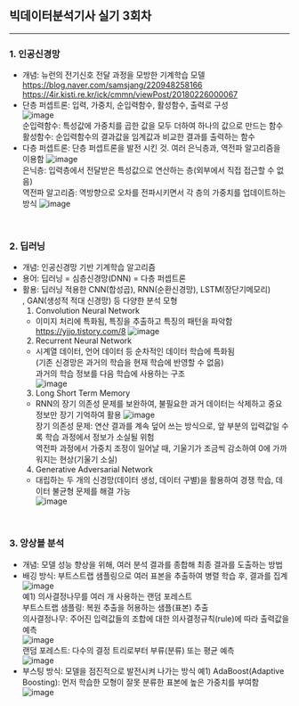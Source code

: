 ## 빅데이터분석기사 실기 3회차

---
### 1. 인공신경망
 - 개념: 뉴런의 전기신호 전달 과정을 모방한 기계학습 모델  
     https://blog.naver.com/samsjang/220948258166
	 https://4ir.kisti.re.kr/ick/cmmn/viewPost/20180226000067
 - 단층 퍼셉트론: 입력, 가중치, 순입력함수, 활성함수, 출력로 구성  
     ![image](https://images.velog.io/images/hyunsuki/post/548cf76e-f7c1-40a2-b64c-d3a244501f60/image.png)  
    순입력함수: 특성값에 가중치를 곱한 값을 모두 더하여 하나의 값으로 만드는 함수
	활성함수: 순입력함수의 결과값을 임계값과 비교한 결과를 출력하는 함수
 - 다층 퍼셉트론: 단층 퍼셉트론을 발전 시킨 것. 여러 은닉층과, 역전파 알고리즘을 이용함
     ![image](https://4ir.kisti.re.kr/file/download/20180226000511)  
    은닉층: 입력층에서 전달받은 특성값으로 연산하는 층(외부에서 직접 접근할 수 없음)  
	  역전파 알고리즘: 역방향으로 오차를 전파시키면서 각 층의 가중치를 업데이트하는 방식
  	 ![image](https://cdn.datamaker.io/datamaker-erp/media/uploads/2020/09/16/image-1_uzw2Se8.png)  
<br>

### 2. 딥러닝
 - 개념: 인공신경망 기반 기계학습 알고리즘
 - 용어: 딥러닝 = 심층신경망(DNN) = 다층 퍼셉트론
 - 활용: 딥러닝 적용한 CNN(합성곱), RNN(순환신경망), LSTM(장단기메모리)  
   , GAN(생성적 적대 신경망) 등 다양한 분석 모형
   1) Convolution Neural Network  
     - 이미지 처리에 특화됨, 특징을 추출하고 특징의 패턴을 파악함  
	  https://yjjo.tistory.com/8
	  ![image](https://miro.medium.com/v2/resize:fit:1040/1*3BRLw4lsANPEfGgimG3YVQ.png)  
   2) Recurrent Neural Network  
     - 시계열 데이터, 언어 데이터 등 순차적인 데이터 학습에 특화됨  
	   (기존 신경망은 과거의 학습을 현재 학습에 반영할 수 없음)  
	   과거의 학습 정보를 다음 학습에 사용하는 구조  
	  ![image](https://encrypted-tbn0.gstatic.com/images?q=tbn:ANd9GcRu5CwUjDU87fV-QHwQ5UEJelO2_1QZSopUTA&s)  
   3) Long Short Term Memory  
     - RNN의 장기 의존성 문제를 보완하여, 불필요한 과거 데이터는 삭제하고 중요 정보만 장기 기억하여 활용
	  ![image](https://miro.medium.com/v2/resize:fit:720/format:webp/1*7cMfenu76BZCzdKWCfBABA.png)  
	  장기 의존성 문제: 연산 결과를 계속 덮어 쓰는 방식으로, 앞 부분의 입력값일 수록 학습 과정에서 정보가 소실될 위험  
	  역전파 과정에서 가중치 조정이 일어날 때, 기울기가 조금씩 감소하여 0에 가까워지는 현상(기울기 소실)
   4) Generative Adversarial Network  
     - 대립하는 두 개의 신경망(데이터 생성, 데이터 구별)을 활용하여 경쟁 학습, 데이터 불균형 문제를 해결 가능  
	  ![image](https://img1.daumcdn.net/thumb/R1280x0/?scode=mtistory2&fname=https%3A%2F%2Fblog.kakaocdn.net%2Fdn%2FWlCwU%2FbtrHKdREkbz%2FbsysnUDZzbB5AgGhhG0ZTK%2Fimg.png)  
<br>

### 3. 앙상블 분석
 - 개념: 모델 성능 향상을 위해, 여러 분석 결과를 종합해 최종 결과를 도출하는 방법
 - 배깅 방식: 부트스트랩 샘플링으로 여러 표본을 추출하여 병렬 학습 후, 결과를 집계
   ![image](https://aiml.com/wp-content/uploads/2023/03/Bagging-2.png)  
   예1) 의사결정나무를 여러 개 사용하는 랜덤 포레스트  
    부트스트랩 샘플링: 복원 추출을 허용하는 샘플(표본) 추출  
    의사결정나무: 주어진 입력값들의 조합에 대한 의사결정규칙(rule)에 따라 출력값을 예측  
     ![image](https://wcs.smartdraw.com/decision-tree/img/structure-of-a-decision-tree.png?bn=15100111938)  
    랜덤 포레스트: 다수의 결정 트리로부터 부류(분류) 또는 평균 예측  
     ![image](https://miro.medium.com/v2/resize:fit:720/format:webp/1*R3oJiyaQwyLUyLZL-scDpw.png)  
 - 부스팅 방식: 모델을 점진적으로 발전시켜 나가는 방식
   예1) AdaBoost(Adaptive Boosting): 먼저 학습한 모형이 잘못 분류한 표본에 높은 가중치를 부여함
   ![image](https://media.geeksforgeeks.org/wp-content/uploads/20210707140911/Boosting.png)  


<br>
<br>
